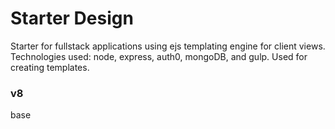 # Starter Design
Starter for fullstack applications using ejs templating engine for client views. Technologies used: node, express, auth0, mongoDB, and gulp. Used for creating templates.
### v8
base